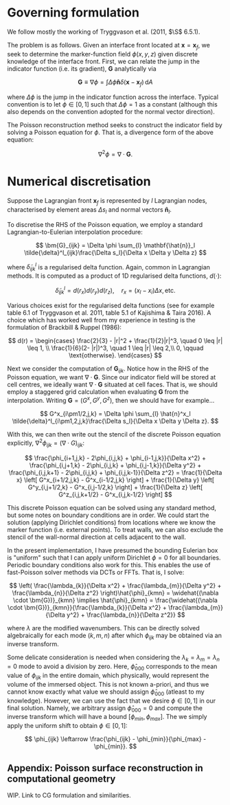 # Governing formulation

We follow mostly the working of Tryggvason et al. (2011, $\S$ 6.5.1).

The problem is as follows. Given an interface front located at $\bm{x} = \bm{x}_f$, we seek to determine the marker-function field $\phi(x,y,z)$ given discrete knowledge of the interface front. First, we can relate the jump in the indicator function (i.e. its gradient), $\bm{G}$ analytically via

$$
\bm{G} \equiv \nabla \phi = \int\Delta\phi \mathbf{\hat{n}}\delta(\bm{x} - \bm{x}_f)\,\mathrm{d}A
$$

where $\Delta \phi$ is the jump in the indicator function across the interface. Typical convention is to let $\phi \in [0,1]$ such that $\Delta \phi = 1$ as a constant (although this also depends on the convention adopted for the normal vector direction).

The Poisson reconstruction method seeks to construct the indicator field by solving a Poisson equation for $\phi$. That is, a divergence form of the above equation:

$$
\nabla^2 \phi = \nabla \cdot \bm{G}.
$$

# Numerical discretisation

Suppose the Lagrangian front $\bm{x}_f$ is represented by $l$ Lagrangian nodes, characterised by element areas $\Delta s_l$ and normal vectors $\mathbf{\hat{n}}_l$. 

To discretise the RHS of the Poisson equation, we employ a standard Lagrangian-to-Eulerian interpolation procedure:

$$
\bm{G}_{ijk} = \Delta \phi \sum_{l} \mathbf{\hat{n}}_l \tilde{\delta}^l_{ijk}\frac{\Delta s_l}{\Delta x \Delta y \Delta z}
$$

where $\tilde{\delta}^l_{ijk}$ is a regularised delta function. Again, common in Lagrangian methods. It is computed as a product of 1D regularised delta functions, $d(\cdot)$:

$$
\tilde{\delta}^l_{ijk} = d(r_x)d(r_y)d(r_z), \quad r_x = (x_l - x_i) \Delta x, \, \text{etc}.
$$

Various choices exist for the regularised delta functions (see for example table 6.1 of Tryggvason et al. 2011, table 5.1 of Kajishima & Taira 2016). A choice which has worked well from my experience in testing is the formulation of Brackbill & Ruppel (1986):

$$
d(r) = \begin{cases}
\frac{2}{3} - |r|^2 + \frac{1}{2}|r|^3, \quad 0 \leq |r| \leq 1, \\
\frac{1}{6}(2- |r|)^3, \quad 1 \leq |r| \leq 2,\\
0, \qquad \text{otherwise}.
\end{cases}
$$

Next we consider the computation of $\bm{G}_{ijk}$. Notice how in the RHS of the Poisson equation, we want $\nabla \cdot \bm{G}$. Since our indicator field will be stored at cell centres, we ideally want $\nabla \cdot \bm{G}$ situated at cell faces. That is, we should employ a staggered grid calculation when evaluating $\bm{G}$ from the interpolation. Writing $\bm{G} = (G^x,G^y,G^z)$, then we should have for example...

$$
G^x_{i\pm1/2,j,k} = \Delta \phi \sum_{l} \hat{n}^x_l \tilde{\delta}^l_{i\pm1,2,j,k}\frac{\Delta s_l}{\Delta x \Delta y \Delta z}.
$$

With this, we can then write out the stencil of the discrete Poisson equation explicitly, $\nabla^2 \phi_{ijk} = (\nabla \cdot G)_{ijk}$:

$$
\frac{\phi_{i+1,j,k} - 2\phi_{i,j,k} + \phi_{i-1,j,k}}{\Delta x^2} + \frac{\phi_{i,j+1,k} - 2\phi_{i,j,k} + \phi_{i,j-1,k}}{\Delta y^2} + \frac{\phi_{i,j,k+1} - 2\phi_{i,j,k} + \phi_{i,j,k-1}}{\Delta z^2} = \frac{1}{\Delta x} \left[ G^x_{i+1/2,j,k} - G^x_{i-1/2,j,k} \right] + \frac{1}{\Delta y} \left[ G^y_{i,j+1/2,k} - G^x_{i,j-1/2,k} \right] + \frac{1}{\Delta z} \left[ G^z_{i,j,k+1/2} - G^x_{i,j,k-1/2} \right]
$$

This discrete Poisson equation can be solved using any standard method, but some notes on boundary conditions are in order. We could start the solution (applying Dirichlet conditions) from locations where we know the marker function (i.e. external points). To treat walls, we can also exclude the stencil of the wall-normal direction at cells adjacent to the wall.

In the present implementation, I have presumed the bounding Eulerian box is "uniform" such that I can apply uniform Dirichlet $\phi = 0$ for all boundaries. Periodic boundary conditions also work for this. This enables the use of fast-Poisson solver methods via DCTs or FFTs. That is, I solve:

$$
\left( \frac{\lambda_{k}}{\Delta x^2} + \frac{\lambda_{m}}{\Delta y^2} + \frac{\lambda_{n}}{\Delta z^2} \right)\hat{\phi}_{kmn} = \widehat{(\nabla \cdot \bm{G})}_{kmn} \implies \hat{\phi}_{kmn} = \frac{\widehat{(\nabla \cdot \bm{G})}_{kmn}}{\frac{\lambda_{k}}{\Delta x^2} + \frac{\lambda_{m}}{\Delta y^2} + \frac{\lambda_{n}}{\Delta z^2}}
$$

where $\lambda$ are the modified wavenumbers. This can be directly solved algebraically for each mode $(k,m,n)$ after which $\phi_{ijk}$ may be obtained via an inverse transform.

Some delicate consideration is needed when considering the $\lambda_k = \lambda_m = \lambda_n = 0$ mode to avoid a division by zero. Here, $\hat{\phi}_{000}$ corresponds to the mean value of $\phi_{ijk}$ in the entire domain, which physically, would represent the volume of the immersed object. This is not known a-priori, and thus we cannot know exactly what value we should assign $\hat{\phi}_{000}$ (atleast to my knowledge). However, we can use the fact that we desire $\phi \in [0,1]$ in our final solution. Namely, we arbitrary assign $\hat{\phi}_{000} = 0$ and compute the inverse transform which will have a bound $[\phi_{min},\phi_{max}]$. The we simply apply the uniform shift to obtain  $\phi \in [0,1]$:

$$
\phi_{ijk} \leftarrow \frac{\phi_{ijk} - \phi_{min}}{\phi_{max} - \phi_{min}}.
$$

## Appendix: Poisson surface reconstruction in computational geometry

WIP. Link to CG formulation and similarities.